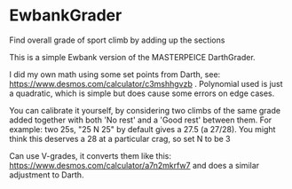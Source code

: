 # EwbankGrader
Find overall grade of sport climb by adding up the sections

This is a simple Ewbank version of the MASTERPEICE DarthGrader.

I did my own math using some set points from Darth, see: https://www.desmos.com/calculator/c3mshhgvzb . Polynomial used is just a quadratic, which is simple but does cause some errors on edge cases.

You can calibrate it yourself, by considering two climbs of the same grade added together with both 'No rest' and a 'Good rest' between them. For example: two 25s, "25 N 25" by default gives a 27.5 (a 27/28). You might think this deserves a 28 at a particular crag, so set N to be 3

Can use V-grades, it converts them like this: https://www.desmos.com/calculator/a7n2mkrfw7 and does a similar adjustment to Darth.
